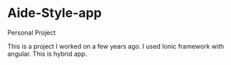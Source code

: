 # Aide-Style-app
Personal Project

This is a project I worked on a few years ago. I used Ionic framework with angular.
This is hybrid app.
